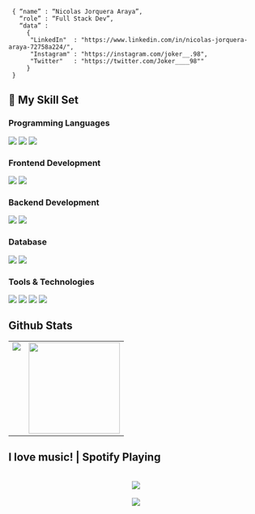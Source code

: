 ```shell
 { “name” : “Nicolas Jorquera Araya”,
   “role” : “Full Stack Dev”,
   “data” : 
     { 
      "LinkedIn"  : "https://www.linkedin.com/in/nicolas-jorquera-araya-72758a224/", 
      "Instagram" : "https://instagram.com/joker__.98",
      "Twitter"   : "https://twitter.com/Joker____98""
     }
 }
```
## 🚀 My Skill Set  

### Programming Languages
<p>
  <img src="https://img.shields.io/badge/Python-14354C?style=for-the-badge&logo=python&logoColor=white">
  <img src="https://img.shields.io/badge/JavaScript-F7DF1E?style=for-the-badge&logo=javascript&logoColor=black">
  <img src="https://img.shields.io/badge/C%2B%2B-00599C?style=for-the-badge&logo=c%2B%2B&logoColor=white">
</p>

### Frontend Development
<p>
  <img src="https://img.shields.io/badge/Vue.js-35495E?style=for-the-badge&logo=vue.js&logoColor=4FC08D">
  <img src="https://img.shields.io/badge/Bootstrap-563D7C?style=for-the-badge&logo=bootstrap&logoColor=white">

</p>

### Backend Development
<p>
  <img src="https://img.shields.io/badge/Node.js-43853D?style=for-the-badge&logo=node.js&logoColor=white">
  <img src="https://img.shields.io/badge/Express.js-404D59?style=for-the-badge">
</p>  
  
### Database

<p>
  <img src="https://img.shields.io/badge/MySQL-00000F?style=for-the-badge&logo=mysql&logoColor=white">
  <img src="https://img.shields.io/badge/MongoDB-4EA94B?style=for-the-badge&logo=mongodb&logoColor=white">  
</p>
 
### Tools & Technologies

<p>
  <img src="https://img.shields.io/badge/NeoVim-%2357A143.svg?&style=for-the-badge&logo=neovim&logoColor=white">
  <img src="https://img.shields.io/badge/GIT-E44C30?style=for-the-badge&logo=git&logoColor=white">
  <img src="https://img.shields.io/badge/GNU%20Bash-4EAA25?style=for-the-badge&logo=GNU%20Bash&logoColor=white">
  <img src="https://img.shields.io/badge/Ubuntu-E95420?style=for-the-badge&logo=ubuntu&logoColor=white">
</p>
  
## Github Stats  

<table>
  <tr>
    <td valign="top"><img src="https://github-readme-stats.vercel.app/api/top-langs/?username=njorquera98&theme=radical&card_width=450em)](https://github.com/njorquera98/njorquera98/github-readme-stats"/></td>
    <td align="center" ><img height="180em" src="https://github-readme-stats.vercel.app/api?username=njorquera98&show_icons=true&hide_border=true&&count_private=true&include_all_commits=true&theme=radical&hide_stars=false" /></td>
  </tr>
</table>

## I love music! | Spotify Playing
<br/>  

<div align="center"><img src="https://spotify-github-profile.vercel.app/api/view?uid=nicolas.jorquera98-cl&cover_image=true&theme=default&bar_color_cover=true" /></div>  

<br/>  

<div align="center">
<img src="https://komarev.com/ghpvc/?username=njorquera98&&style=flat-square" align="center" />
</div>  

<br/>
